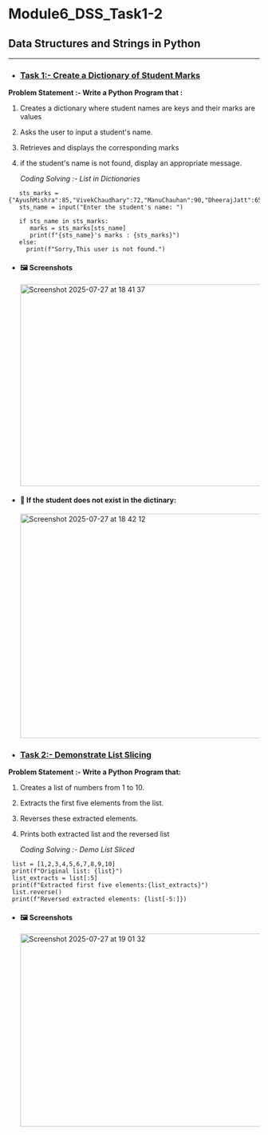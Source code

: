 # Module6_DSS_Task1-2
## Data Structures and Strings in Python
---
-  ### <ins>  Task 1:- Create a Dictionary of Student Marks </ins>

**Problem Statement :- Write a Python Program that :**
1. Creates a dictionary where student names are keys and their marks are values
2. Asks the user to input a student's name.
3. Retrieves and displays the corresponding marks
4. if the student's name is not found, display an appropriate message.

   *Coding Solving :- List in Dictionaries*
```
   sts_marks = {"AyushMishra":85,"VivekChaudhary":72,"ManuChauhan":90,"DheerajJatt":65,"ElvishBharat":78,"VirShow":44,"NickyAhl":68}
   sts_name = input("Enter the student's name: ")

   if sts_name in sts_marks:
      marks = sts_marks[sts_name]
      print(f"{sts_name}'s marks : {sts_marks}")
   else:
     print(f"Sorry,This user is not found.")
``` 
   - #### 🖼️ Screenshots
     <img width="1123" height="404" alt="Screenshot 2025-07-27 at 18 41 37" src="https://github.com/user-attachments/assets/32e9d71e-4409-41a8-8d45-3e40fe206f30" />
     
  - #### 📖 If the student does not exist in the dictinary:
     <img width="1128" height="449" alt="Screenshot 2025-07-27 at 18 42 12" src="https://github.com/user-attachments/assets/bb0e6144-ec14-4dff-a5e4-1f43476f7b64" />
     
- ### <ins> Task 2:- Demonstrate List Slicing </ins>

**Problem Statement :- Write a Python Program that:**
1. Creates a list of numbers from 1 to 10.
2. Extracts the first five elements from the list.
3. Reverses these extracted elements.
4. Prints both extracted list and the reversed list

   *Coding Solving :- Demo List Sliced*
```
 list = [1,2,3,4,5,6,7,8,9,10]
 print(f"Original list: {list}")
 list_extracts = list[:5]
 print(f"Extracted first five elements:{list_extracts}")
 list.reverse()
 print(f"Reversed extracted elements: {list[-5:]})
```
- #### 🖼️ Screenshots
   <img width="1062" height="386" alt="Screenshot 2025-07-27 at 19 01 32" src="https://github.com/user-attachments/assets/7b5ec5d3-94a6-48f7-afae-a7e98deff646" />

  
